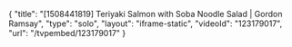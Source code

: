 {
    "title": "[1508441819] Teriyaki Salmon with Soba Noodle Salad | Gordon Ramsay",
    "type": "solo",
    "layout": "iframe-static",
    "videoId": "123179017",
    "url": "\/tvpembed\/123179017"
}